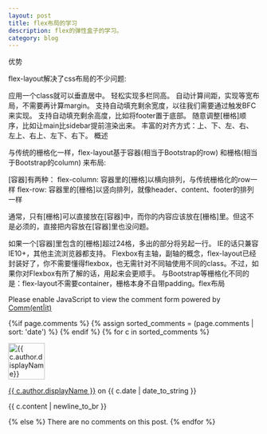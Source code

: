 ```yaml
---
layout: post
title: flex布局的学习
description: flex的弹性盒子的学习。
category: blog
---
```


优势

flex-layout解决了css布局的不少问题:

应用一个class就可以垂直居中。
轻松实现多栏同高。
自动计算间距，实现等宽布局，不需要再计算margin。
支持自动填充剩余宽度，以往我们需要通过触发BFC来实现。
支持自动填充剩余高度，比如将footer置于底部。
随意调整[栅格]顺序，比如让main比sidebar提前渲染出来。
丰富的对齐方式：上、下、左、右、左上、右上、左下、右下。
概述

与传统的栅格化一样，flex-layout基于容器(相当于Bootstrap的row) 和栅格(相当于Bootstrap的column) 来布局:

[容器]有两种： flex-column: 容器里的[栅格]以横向排列，与传统栅格化的row一样 flex-row: 容器里的[栅格]以竖向排列，就像header、content、footer的排列一样

通常，只有[栅格]可以直接放在[容器]中，而你的内容应该放在[栅格]里。但这不是必须的，直接把内容放在[容器]里也没问题。

如果一个[容器]里包含的[栅格]超过24格，多出的部分将另起一行。
IE的话只兼容IE10+，其他主流浏览器都支持。
Flexbox有主轴，副轴的概念，flex-layout已经封装好了，你不需要懂得flexbox，也无需针对不同轴使用不同的class。不过，如果你对Flexbox有所了解的话，用起来会更顺手。
与Bootstrap等栅格化不同的是：flex-layout不需要container，栅格本身不自带padding。flex布局

<noscript>Please enable JavaScript to view the comment form powered by <a href="https://commentit.io/">Comm(ent|it)</a></noscript>
<div id="commentit"></div>
<script type="text/javascript">
  /** CONFIGURATION VARIABLES **/
  var commentitUsername = 'ioloveuu';
  var commentitRepo = 'ioloveuu/ioloveuu.github.io';
  var commentitPath = '{{ page.path }}';

  /** DON'T EDIT FOLLOWING LINES **/
  (function() {
      var commentit = document.createElement('script');
      commentit.type = 'text/javascript';
      commentit.async = true;
      commentit.src = 'https://commentit.io/static/embed/dist/commentit.js';
      (document.getElementsByTagName('head')[0] || document.getElementsByTagName('body')[0]).appendChild(commentit);
  })();
</script>
  {%if page.comments %}
  {% assign sorted_comments = (page.comments | sort: 'date') %}
{% endif %}
{% for c in sorted_comments %}
  <div class="media">
    <div class="media-left">
      <img src="{{ c.author.picture }}" alt="{{ c.author.displayName}}" height="73" width="73">
    </div>
    <div class="media-body">
      <p class="text-muted">
        <a href="{{ c.author.url }}">{{ c.author.displayName }}</a>
        on {{ c.date | date_to_string }}
      </p>
      <p>{{ c.content | newline_to_br }}</p>
    </div>
  </div>
{% else %}
  There are no comments on this post.
{% endfor %}
